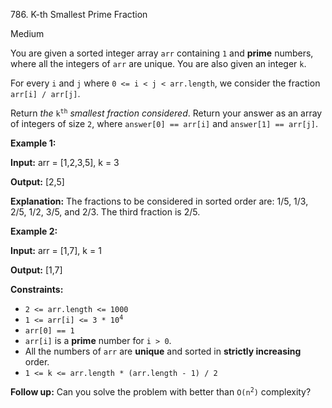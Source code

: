 786\. K-th Smallest Prime Fraction

Medium

You are given a sorted integer array `arr` containing `1` and **prime** numbers, where all the integers of `arr` are unique. You are also given an integer `k`.

For every `i` and `j` where `0 <= i < j < arr.length`, we consider the fraction `arr[i] / arr[j]`.

Return _the_ <code>k<sup>th</sup></code> _smallest fraction considered_. Return your answer as an array of integers of size `2`, where `answer[0] == arr[i]` and `answer[1] == arr[j]`.

**Example 1:**

**Input:** arr = [1,2,3,5], k = 3

**Output:** [2,5]

**Explanation:** The fractions to be considered in sorted order are: 1/5, 1/3, 2/5, 1/2, 3/5, and 2/3. The third fraction is 2/5.

**Example 2:**

**Input:** arr = [1,7], k = 1

**Output:** [1,7]

**Constraints:**

*   `2 <= arr.length <= 1000`
*   <code>1 <= arr[i] <= 3 * 10<sup>4</sup></code>
*   `arr[0] == 1`
*   `arr[i]` is a **prime** number for `i > 0`.
*   All the numbers of `arr` are **unique** and sorted in **strictly increasing** order.
*   `1 <= k <= arr.length * (arr.length - 1) / 2`

**Follow up:** Can you solve the problem with better than <code>O(n<sup>2</sup>)</code> complexity?